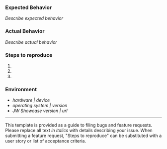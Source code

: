 ### Expected Behavior

*Describe expected behavior*

### Actual Behavior

*Describe actual behavior*

### Steps to reproduce

1.
2.
3.

### Environment

- *hardware | device*
- *operating system | version*
- *JW Showcase version | url*

----------------------------------------------------------------------------------------

This template is provided as a guide to filing bugs and feature requests. Please replace 
all text *in italics* with details describing your issue. When submitting a feature request, 
"Steps to reproduce" can be substituted with a user story or list of acceptance criteria.
